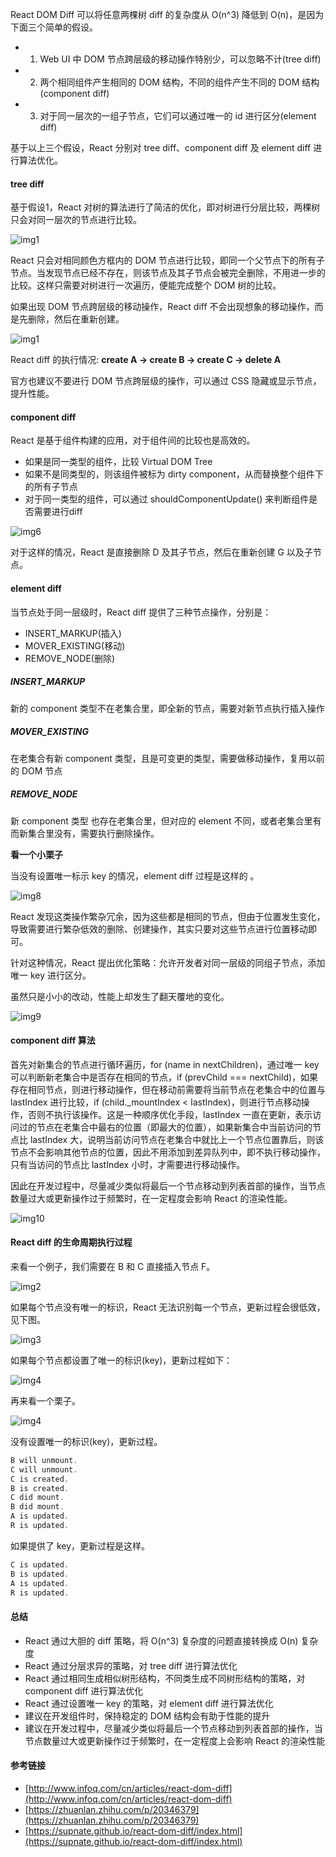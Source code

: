 React DOM  Diff 可以将任意两棵树 diff 的复杂度从 O(n^3) 降低到 O(n)，是因为下面三个简单的假设。

* 1. Web UI 中 DOM 节点跨层级的移动操作特别少，可以忽略不计(tree diff)
* 2. 两个相同组件产生相同的 DOM 结构，不同的组件产生不同的 DOM 结构(component diff)
* 3. 对于同一层次的一组子节点，它们可以通过唯一的 id 进行区分(element diff)


基于以上三个假设，React 分别对 tree diff、component diff 及 element diff 进行算法优化。

#### tree diff

基于假设1，React 对树的算法进行了简洁的优化，即对树进行分层比较，两棵树只会对同一层次的节点进行比较。

![img1](../image/React/10/05.png)

React 只会对相同颜色方框内的 DOM 节点进行比较，即同一个父节点下的所有子节点。当发现节点已经不存在，则该节点及其子节点会被完全删除，不用进一步的比较。这样只需要对树进行一次遍历，便能完成整个 DOM 树的比较。

如果出现 DOM 节点跨层级的移动操作，React diff 不会出现想象的移动操作，而是先删除，然后在重新创建。

![img1](../image/React/10/06.png)

React diff 的执行情况: **create A -> create B -> create C -> delete A**

官方也建议不要进行 DOM 节点跨层级的操作，可以通过 CSS 隐藏或显示节点，提升性能。

#### component diff

React 是基于组件构建的应用，对于组件间的比较也是高效的。

* 如果是同一类型的组件，比较 Virtual DOM Tree
* 如果不是同类型的，则该组件被标为 dirty component，从而替换整个组件下的所有子节点
* 对于同一类型的组件，可以通过 shouldComponentUpdate() 来判断组件是否需要进行diff

![img6](../image/React/10/07.png)

对于这样的情况，React 是直接删除 D 及其子节点，然后在重新创建 G 以及子节点。

#### element diff

当节点处于同一层级时，React diff 提供了三种节点操作，分别是：

* INSERT_MARKUP(插入)
* MOVER_EXISTING(移动)
* REMOVE_NODE(删除)

##### INSERT_MARKUP

新的 component 类型不在老集合里，即全新的节点，需要对新节点执行插入操作

##### MOVER_EXISTING

在老集合有新 component 类型，且是可变更的类型，需要做移动操作，复用以前的 DOM 节点

##### REMOVE_NODE

新 component 类型 也存在老集合里，但对应的 element 不同，或者老集合里有而新集合里没有，需要执行删除操作。

**看一个小栗子**

当没有设置唯一标示 key 的情况，element diff 过程是这样的 。

![img8](../image/React/10/08.png)

React 发现这类操作繁杂冗余，因为这些都是相同的节点，但由于位置发生变化，导致需要进行繁杂低效的删除、创建操作，其实只要对这些节点进行位置移动即可。

针对这种情况，React 提出优化策略：允许开发者对同一层级的同组子节点，添加唯一 key 进行区分。

虽然只是小小的改动，性能上却发生了翻天覆地的变化。

![img9](../image/React/10/09.png)

#### component diff 算法

首先对新集合的节点进行循环遍历，for (name in nextChildren)，通过唯一 key 可以判断新老集合中是否存在相同的节点，if (prevChild === nextChild)，如果存在相同节点，则进行移动操作，但在移动前需要将当前节点在老集合中的位置与 lastIndex 进行比较，if (child._mountIndex < lastIndex)，则进行节点移动操作，否则不执行该操作。这是一种顺序优化手段，lastIndex 一直在更新，表示访问过的节点在老集合中最右的位置（即最大的位置），如果新集合中当前访问的节点比 lastIndex 大，说明当前访问节点在老集合中就比上一个节点位置靠后，则该节点不会影响其他节点的位置，因此不用添加到差异队列中，即不执行移动操作，只有当访问的节点比 lastIndex 小时，才需要进行移动操作。

因此在开发过程中，尽量减少类似将最后一个节点移动到列表首部的操作，当节点数量过大或更新操作过于频繁时，在一定程度会影响 React 的渲染性能。

![img10](../image/React/10/10.png)


#### React diff 的生命周期执行过程

来看一个例子，我们需要在 B 和 C 直接插入节点 F。

![img2](../image/React/10/11.png)

如果每个节点没有唯一的标识，React 无法识别每一个节点，更新过程会很低效，见下图。

![img3](../image/React/10/12.png)

如果每个节点都设置了唯一的标识(key)，更新过程如下：

![img4](../image/React/10/13.png)

再来看一个栗子。

![img4](../image/React/10/14.png)


没有设置唯一的标识(key)，更新过程。

```js
B will unmount.
C will unmount.
C is created.
B is created.
C did mount.
B did mount.
A is updated.
R is updated.
```

如果提供了 key，更新过程是这样。

```js
C is updated.
B is updated.
A is updated.
R is updated.
```

#### 总结

* React 通过大胆的 diff 策略，将 O(n^3) 复杂度的问题直接转换成 O(n) 复杂度
* React 通过分层求异的策略，对 tree diff 进行算法优化
* React 通过相同生成相似树形结构，不同类生成不同树形结构的策略，对 component diff 进行算法优化
* React 通过设置唯一 key 的策略，对 element diff 进行算法优化
* 建议在开发组件时，保持稳定的 DOM 结构会有助于性能的提升
* 建议在开发过程中，尽量减少类似将最后一个节点移动到列表首部的操作，当节点数量过大或更新操作过于频繁时，在一定程度上会影响 React 的渲染性能

#### 参考链接

* [http://www.infoq.com/cn/articles/react-dom-diff](http://www.infoq.com/cn/articles/react-dom-diff)
* [https://zhuanlan.zhihu.com/p/20346379](https://zhuanlan.zhihu.com/p/20346379)
* [https://supnate.github.io/react-dom-diff/index.html](https://supnate.github.io/react-dom-diff/index.html)
